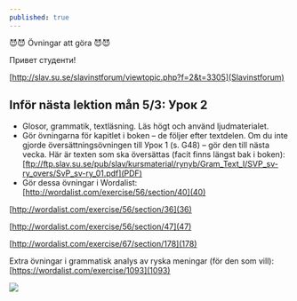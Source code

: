 ```yaml
---
published: true
---
```


😈😈 Övningar att göra  😈😈

Привет студенти! 


[http://slav.su.se/slavinstforum/viewtopic.php?f=2&t=3305](Slavinstforum)


## Inför nästa lektion mån 5/3: Урок 2
- Glosor, grammatik, textläsning. Läs högt och använd ljudmaterialet.
- Gör övningarna för kapitlet i boken – de följer efter textdelen. Om du inte gjorde översättningsövningen till Урок 1 (s. G48) – gör den till nästa vecka. Här är texten som ska översättas (facit finns längst bak i boken):
[ftp://ftp.slav.su.se/pub/slav/kursmaterial/rynyb/Gram_Text_I/SVP_sv-ry_overs/SvP_sv-ry_01.pdf](PDF)
- Gör dessa övningar i Wordalist:
[http://wordalist.com/exercise/56/section/40](40)

[http://wordalist.com/exercise/56/section/36](36)

[http://wordalist.com/exercise/56/section/47](47)

[http://wordalist.com/exercise/67/section/178](178)

Extra övningar i grammatisk analys av ryska meningar (för den som vill):
[https://wordalist.com/exercise/1093](1093)


![]({{site.baseurl}}/images//Students-in-Russia.jpg)
